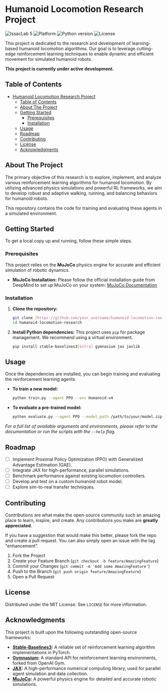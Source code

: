# Humanoid Locomotion Research Project

![IssacLab 5](https://img.shields.io/badge/IsaacLab-5.0-blue)
![Platform](https://img.shields.io/badge/Ubuntu-24.04-orange)
![Python version](https://img.shields.io/badge/python-3.8+-informational)
![License](https://img.shields.io/badge/license-MIT-blue.svg)

This project is dedicated to the research and development of learning-based humanoid locomotion algorithms. Our goal is to leverage cutting-edge reinforcement learning techniques to enable dynamic and efficient movement for simulated humanoid robots.

**This project is currently under active development.**

## Table of Contents

- [Humanoid Locomotion Research Project](#humanoid-locomotion-research-project)
  - [Table of Contents](#table-of-contents)
  - [About The Project](#about-the-project)
  - [Getting Started](#getting-started)
    - [Prerequisites](#prerequisites)
    - [Installation](#installation)
  - [Usage](#usage)
  - [Roadmap](#roadmap)
  - [Contributing](#contributing)
  - [License](#license)
  - [Acknowledgments](#acknowledgments)

## About The Project

The primary objective of this research is to explore, implement, and analyze various reinforcement learning algorithms for humanoid locomotion. By utilizing advanced physics simulations and powerful RL frameworks, we aim to develop robust and adaptive walking, running, and balancing behaviors for humanoid robots.

This repository contains the code for training and evaluating these agents in a simulated environment.

## Getting Started

To get a local copy up and running, follow these simple steps.

### Prerequisites

This project relies on the **MuJoCo** physics engine for accurate and efficient simulation of robotic dynamics.

- **MuJoCo Installation:**
  Please follow the official installation guide from DeepMind to set up MuJoCo on your system: [MuJoCo Documentation](https://mujoco.readthedocs.io/en/latest/index.html)

### Installation

1.  **Clone the repository:**
    ```sh
    git clone [https://github.com/your_username/humanoid-locomotion-research.git](https://github.com/your_username/humanoid-locomotion-research.git)
    cd humanoid-locomotion-research
    ```
2.  **Install Python dependencies:**
    This project uses `pip` for package management. We recommend using a virtual environment.
    ```bash
    pip install stable-baselines3[extra] gymnasium jax jaxlib
    ```

## Usage

Once the dependencies are installed, you can begin training and evaluating the reinforcement learning agents.

* **To train a new model:**
    ```bash
    python train.py --agent PPO --env Humanoid-v4
    ```

* **To evaluate a pre-trained model:**
    ```bash
    python evaluate.py --agent PPO --model_path /path/to/your/model.zip
    ```

*For a full list of available arguments and environments, please refer to the documentation or run the scripts with the `--help` flag.*

## Roadmap

-   [ ] Implement Proximal Policy Optimization (PPO) with Generalized Advantage Estimation (GAE).
-   [ ] Integrate JAX for high-performance, parallel simulations.
-   [ ] Benchmark performance against existing locomotion controllers.
-   [ ] Develop and test on a custom humanoid robot model.
-   [ ] Explore sim-to-real transfer techniques.

<!-- See the [open issues](https://github.com/your_username/humanoid-locomotion-research/issues) for a full list of proposed features and known issues. -->

## Contributing

Contributions are what make the open-source community such an amazing place to learn, inspire, and create. Any contributions you make are **greatly appreciated**.

If you have a suggestion that would make this better, please fork the repo and create a pull request. You can also simply open an issue with the tag "enhancement".

1.  Fork the Project
2.  Create your Feature Branch (`git checkout -b feature/AmazingFeature`)
3.  Commit your Changes (`git commit -m 'Add some AmazingFeature'`)
4.  Push to the Branch (`git push origin feature/AmazingFeature`)
5.  Open a Pull Request

## License

Distributed under the MIT License. See `LICENSE` for more information.

## Acknowledgments

This project is built upon the following outstanding open-source frameworks:

* **[Stable-Baselines3](https://github.com/DLR-RM/stable-baselines3):** A reliable set of reinforcement learning algorithm implementations in PyTorch.
* **[Gymnasium](https://github.com/Farama-Foundation/Gymnasium):** A standard API for reinforcement learning environments, forked from OpenAI Gym.
* **[JAX](https://github.com/google/jax):** A high-performance numerical computing library, used for parallel agent simulation and data collection.
* **[MuJoCo](https://github.com/deepmind/mujoco):** A powerful physics engine for detailed and accurate robotic simulations.
